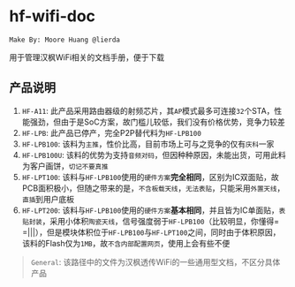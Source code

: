hf-wifi-doc
===========

	Make By: Moore Huang @lierda

用于管理汉枫WiFi相关的文档手册，便于下载

## 产品说明
1. `HF-A11`: 此产品采用路由器级的射频芯片，其`AP`模式最多可连接`32`个STA，性能强劲，但由于是SoC方案，故门槛儿较低，我们没有价格优势，竞争力较差
2. `HF-LPB`: 此产品已停产，完全P2P替代料为`HF-LPB100`
3. `HF-LPB100`: 该料为`主推`，性价比高，目前市场上可与之竞争的仅有`庆科`一家
4. `HF-LPB100U`: 该料的优势为支持`音频对码`，但因种种原因，未能出货，可用此料为客户画饼，`切记不要真推`
5. `HF-LPT100`: 该料与`HF-LPB100`使用的`硬件方案`**完全相同**，区别为IC双面贴，故PCB面积极小，但随之带来的是，`不含板载天线`，`无法表贴`，只能采用`外置天线`，`直插`到用户底板
6. `HF-LPT200`: 该料与`HF-LPB100`使用的`硬件方案`**基本相同**，并且皆为IC单面贴，`表贴封装`，采用小体积`陶瓷天线`，信号强度弱于`HF-LPB100`（比较明显，你懂得= =|||），但是模块体积位于`HF-LPB100`与`HF-LPT100`之间，同时由于体积原因，该料的Flash仅为`1MB`，故`不含内部配置网页`，使用上会有些不便

>`General`: 该路径中的文件为汉枫透传WiFi的一些通用型文档，不区分具体产品
